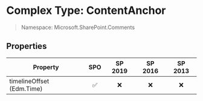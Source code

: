 # Complex Type: ContentAnchor

> Namespace: Microsoft.SharePoint.Comments

## Properties

Property | SPO | SP 2019 | SP 2016 | SP 2013
----------|:---:|:-------:|:-------:|:-------:
timelineOffset (Edm.Time) | ✅ | ❌ | ❌ | ❌